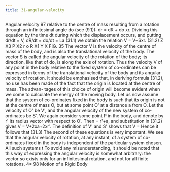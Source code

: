 ```yaml
---
title: 31-angular-velocity
---
```

Angular velocity
97
relative to the centre of mass resulting from a rotation through an infinitesimal
angle do (see (9.1)): dr = dR + do xr. Dividing this equation by the time
dt during which the displacement occurs, and putting
dr/dt = V,
dR/dt =
do/dt = La
(31.1)
we obtain the relation
V = V+Sxr.
(31.2)
Z
X3
P
X2
r
o
R
X1
Y
X
FIG. 35
The vector V is the velocity of the centre of mass of the body, and is also
the translational velocity of the body. The vector S is called the angular
velocity of the rotation of the body; its direction, like that of do, is along the
axis of rotation. Thus the velocity V of any point in the body relative to the
fixed system of co-ordinates can be expressed in terms of the translational
velocity of the body and its angular velocity of rotation.
It should be emphasised that, in deriving formula (31.2), no use has been
made of the fact that the origin is located at the centre of mass. The advan-
tages of this choice of origin will become evident when we come to calculate
the energy of the moving body.
Let us now assume that the system of co-ordinates fixed in the body is
such that its origin is not at the centre of mass O, but at some point O' at
a distance a from O. Let the velocity of O' be V', and the angular velocity
of the new system of co-ordinates be S'. We again consider some point P
in the body, and denote by r' its radius vector with respect to O'. Then
= r'+a, and substitution in (31.2) gives V = V+2xa+2xr'. The
definition of V' and S' shows that V = Hence it follows that
(31.3)
The second of these equations is very important. We see that the angular
velocity of rotation, at any instant, of a system of co-ordinates fixed in
the body is independent of the particular system chosen. All such systems
t
To avoid any misunderstanding, it should be noted that this way of expressing the angular
velocity is somewhat arbitrary: the vector so exists only for an infinitesimal rotation, and not
for all finite rotations.
4*
98
Motion of a Rigid Body
